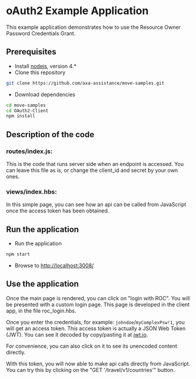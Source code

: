 # oAuth2 Example Application

This example application demonstrates how to use the Resource Owner Password
Credentials Grant.

## Prerequisites

-   Install [nodejs](https://nodejs.org/en/), version 4.*
-   Clone this repository
```bash
git clone https://github.com/axa-assistance/move-samples.git
```
-   Download dependencies
```bash
cd move-samples
cd OAuth2-Client
npm install
```

## Description of the code

### routes/index.js:

This is the code that runs server side when an endpoint is accessed.
You can leave this file as is, or change the client_id and secret by
your own ones.

### views/index.hbs:

In this simple page, you can see how an api can be called from JavaScript
once the access token has been obtained.

## Run the application

-   Run the application
```bash
npm start
```
-   Browse to [http://localhost:3008/](http://localhost:3008/)

## Use the application

Once the main page is rendered, you can click on "login with ROC".
You will be presented with a custom login page. This page is developed
in the client app, in the file roc_login.hbs.

Once you enter the credentials, for example: `johndoe`/`myComplexPsw!1`, you
will get an access token. This access token is actually a JSON Web Token (JWT).
You can see it decoded by copy/pasting it at [jwt.io](https://jwt.io/).

For convenience, you can also click on it to see its unencoded content
directly.

With this token, you will now able to make api calls directly from JavaScript.
You can try this by clicking on the "GET '/travel/v1/countries'" button.
